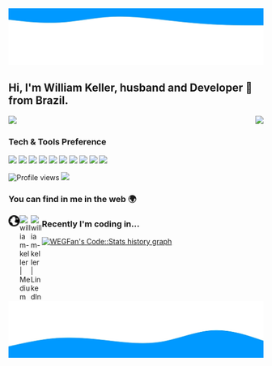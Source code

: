 <img src="https://raw.githubusercontent.com/joetancy/joetancy/master/wave%20(1).jpg"/>

## Hi, I'm William Keller, husband and Developer 🚀 from Brazil.

<a href="https://github.com/william-keller" style="display: inline-block;">
  <img src="https://github-readme-stats.vercel.app/api?username=william-keller&show_icons=true&hide_border=true" />
</a>

<a href="https://github.com/william-keller" style="float: right;">
  <img src="https://github-readme-stats.vercel.app/api/top-langs/?username=william-keller&layout=compact" />
</a>

### Tech & Tools Preference
<img src = "https://img.shields.io/badge/-HTML5-E34F26?style=flat&logo=html5&logoColor=white"> <img src = "https://img.shields.io/badge/-CSS3-1572B6?style=flat&logo=css3&logoColor=white">
<img src="https://img.shields.io/badge/-Bootstrap-563D7C?style=flat&logo=bootstrap&logoColor=white">
<img src="https://img.shields.io/badge/-JavaScript-eed718?style=flat&logo=javascript&logoColor=ffffff">
<img src="https://img.shields.io/badge/-MongoDB-4DB33D?style=flat&logo=mongodb&logoColor=FFFFFF">
<img src="https://img.shields.io/badge/-MySQL-F29111?style=flat&logo=mysql&logoColor=FFFFFF">
<img src="http://img.shields.io/badge/-Git-F1502F?style=flat&logo=git&logoColor=FFFFFF">
<img src="http://img.shields.io/badge/-Github-000000?style=flat&logo=github&logoColor=FFFFFF">
<img src="http://img.shields.io/badge/-VS%20Code-007ACC?style=flat&logo=visual%20studio%20code&logoColor=white">
<img src="http://img.shields.io/badge/-VS%20Code-007ACC?style=flat&logo=visual%20studio%20code&logoColor=white">

![Profile views](https://gpvc.arturio.dev/william-keller)  <img src="https://img.shields.io/github/followers/william-keller?label=Follow" style=" float:left, margin-right:10px" />

### You can find in me in the web 🌍
[<img align="left" alt="william-keller" width="22px" src="https://raw.githubusercontent.com/iconic/open-iconic/master/svg/globe.svg" />][website]
[<img align="left" alt="william-keller | Medium" width="22px" src="https://cdn.jsdelivr.net/npm/simple-icons@v3/icons/medium.svg" />][medium]
[<img align="left" alt="william-keller | LinkedIn" width="22px" src="https://cdn.jsdelivr.net/npm/simple-icons@v3/icons/linkedin.svg" />][linkedin]

[website]: https://william-keller.github.io/
[linkedin]: https://www.linkedin.com/in/william-keller-desenvolvedor-full-stack-csharp-aspnetcore-xamarin-imasterscertifiedprofessional/
[medium]: https://medium.com/@william-keller/

### Recently I'm coding in...

<a href="https://codestats.net/users/william-keller">
  <img src='https://codestats-readme.william-keller.cn/history-graph/william-keller?width=850&height=300&timezone=08:00&history_days=21&max_languages=9&language_colors=["3e4053","f15854","5da5da","faa43a","60bd68","f17cb0","b2912f","decf3f","b276b2","808080"]' alt="WEGFan's Code::Stats history graph" />
</a>

<img src="https://raw.githubusercontent.com/joetancy/joetancy/master/wave.jpg"/>
